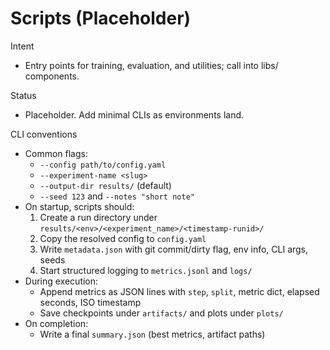 # Scripts (Placeholder)

Intent
- Entry points for training, evaluation, and utilities; call into libs/ components.

Status
- Placeholder. Add minimal CLIs as environments land.

CLI conventions
- Common flags:
  - `--config path/to/config.yaml`
  - `--experiment-name <slug>`
  - `--output-dir results/` (default)
  - `--seed 123` and `--notes "short note"`
- On startup, scripts should:
  1) Create a run directory under `results/<env>/<experiment_name>/<timestamp-runid>/`
  2) Copy the resolved config to `config.yaml`
  3) Write `metadata.json` with git commit/dirty flag, env info, CLI args, seeds
  4) Start structured logging to `metrics.jsonl` and `logs/`
- During execution:
  - Append metrics as JSON lines with `step`, `split`, metric dict, elapsed seconds, ISO timestamp
  - Save checkpoints under `artifacts/` and plots under `plots/`
- On completion:
  - Write a final `summary.json` (best metrics, artifact paths)
